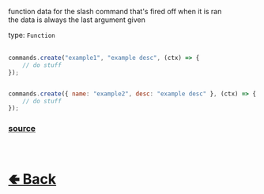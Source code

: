 function data for the slash command that's fired off when it is ran<br>
the data is always the last argument given<br>

type: `Function`<br><br>
```js
commands.create("example1", "example desc", (ctx) => {
    // do stuff
});


commands.create({ name: "example2", desc: "example desc" }, (ctx) => {
    // do stuff
});
```

### [source](https://github.com/paigeroid/noscord.js/blob/main/src/Services/CommandService/custard/SlashCommand.js)


<br> <h1> [🢀 Back](https://github.com/paigeroid/noscord.js/wiki/Commands.SlashCommand) </h1>